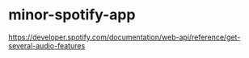 # minor-spotify-app


https://developer.spotify.com/documentation/web-api/reference/get-several-audio-features
